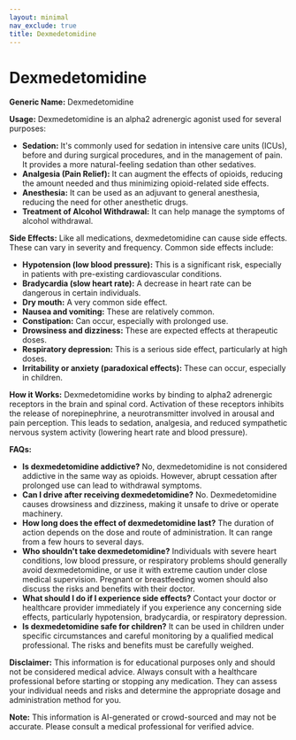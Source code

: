 ```yaml
---
layout: minimal
nav_exclude: true
title: Dexmedetomidine
---
```


# Dexmedetomidine

**Generic Name:** Dexmedetomidine

**Usage:** Dexmedetomidine is an alpha2 adrenergic agonist used for several purposes:

* **Sedation:**  It's commonly used for sedation in intensive care units (ICUs), before and during surgical procedures, and in the management of pain.  It provides a more natural-feeling sedation than other sedatives.
* **Analgesia (Pain Relief):** It can augment the effects of opioids, reducing the amount needed and thus minimizing opioid-related side effects.
* **Anesthesia:** It can be used as an adjuvant to general anesthesia, reducing the need for other anesthetic drugs.
* **Treatment of Alcohol Withdrawal:**  It can help manage the symptoms of alcohol withdrawal.


**Side Effects:**  Like all medications, dexmedetomidine can cause side effects.  These can vary in severity and frequency. Common side effects include:

* **Hypotension (low blood pressure):** This is a significant risk, especially in patients with pre-existing cardiovascular conditions.
* **Bradycardia (slow heart rate):**  A decrease in heart rate can be dangerous in certain individuals.
* **Dry mouth:** A very common side effect.
* **Nausea and vomiting:**  These are relatively common.
* **Constipation:** Can occur, especially with prolonged use.
* **Drowsiness and dizziness:**  These are expected effects at therapeutic doses.
* **Respiratory depression:**  This is a serious side effect, particularly at high doses.
* **Irritability or anxiety (paradoxical effects):** These can occur, especially in children.


**How it Works:** Dexmedetomidine works by binding to alpha2 adrenergic receptors in the brain and spinal cord.  Activation of these receptors inhibits the release of norepinephrine, a neurotransmitter involved in arousal and pain perception.  This leads to sedation, analgesia, and reduced sympathetic nervous system activity (lowering heart rate and blood pressure).

**FAQs:**

* **Is dexmedetomidine addictive?**  No, dexmedetomidine is not considered addictive in the same way as opioids.  However, abrupt cessation after prolonged use can lead to withdrawal symptoms.
* **Can I drive after receiving dexmedetomidine?**  No. Dexmedetomidine causes drowsiness and dizziness, making it unsafe to drive or operate machinery.
* **How long does the effect of dexmedetomidine last?** The duration of action depends on the dose and route of administration.  It can range from a few hours to several days.
* **Who shouldn't take dexmedetomidine?** Individuals with severe heart conditions, low blood pressure, or respiratory problems should generally avoid dexmedetomidine, or use it with extreme caution under close medical supervision.  Pregnant or breastfeeding women should also discuss the risks and benefits with their doctor.
* **What should I do if I experience side effects?** Contact your doctor or healthcare provider immediately if you experience any concerning side effects, particularly hypotension, bradycardia, or respiratory depression.
* **Is dexmedetomidine safe for children?**  It can be used in children under specific circumstances and careful monitoring by a qualified medical professional.  The risks and benefits must be carefully weighed.


**Disclaimer:** This information is for educational purposes only and should not be considered medical advice. Always consult with a healthcare professional before starting or stopping any medication.  They can assess your individual needs and risks and determine the appropriate dosage and administration method for you.


**Note:** This information is AI-generated or crowd-sourced and may not be accurate. Please consult a medical professional for verified advice.